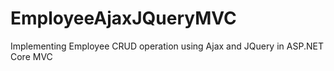 # EmployeeAjaxJQueryMVC
Implementing Employee CRUD operation using Ajax and JQuery in ASP.NET Core MVC 
